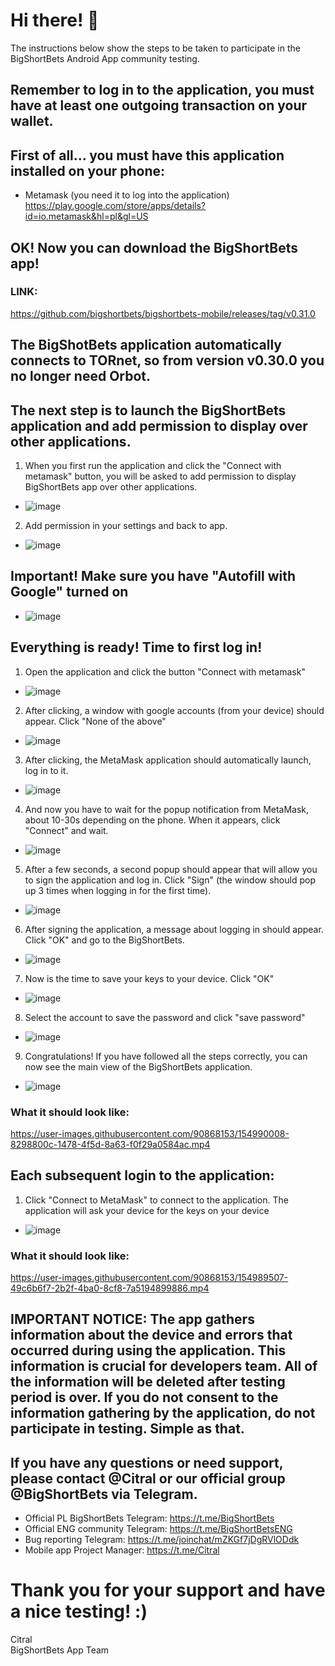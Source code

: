 #  Hi there! 👋
The instructions below show the steps to be taken to participate in the BigShortBets Android App community testing. 

## Remember to log in to the application, you must have at least one outgoing transaction on your wallet.


##  First of all... you must have this application installed on your phone: 
- Metamask (you need it to log into the application) https://play.google.com/store/apps/details?id=io.metamask&hl=pl&gl=US

##  OK! Now you can download the BigShortBets app!

### LINK:
https://github.com/bigshortbets/bigshortbets-mobile/releases/tag/v0.31.0

## The BigShotBets application automatically connects to TORnet, so from version v0.30.0 you no longer need Orbot.

## The next step is to launch the BigShortBets application and add permission to display over other applications. 
1. When you first run the application and click the "Connect with metamask" button, you will be asked to add permission to display BigShortBets app over other applications.
- ![image](https://user-images.githubusercontent.com/90868153/140608554-c374c0d3-20e9-4d48-84b2-a33b3c42ae4e.png)
2. Add permission in your settings and back to app. 
- ![image](https://user-images.githubusercontent.com/90868153/134555384-58657818-e0fe-40b1-8b13-d07dc92487fd.png)

## Important! Make sure you have "Autofill with Google" turned on
- ![image](https://user-images.githubusercontent.com/90868153/140610274-dbfa2776-edc3-4ddb-87ce-c4693d00dcec.png)

## Everything is ready! Time to first log in!
1. Open the application and click the button "Connect with metamask"
- ![image](https://user-images.githubusercontent.com/90868153/134556509-19e01da9-056d-4d7f-995d-3afa3f13a964.png)
2. After clicking, a window with google accounts (from your device) should appear. Click "None of the above"
- ![image](https://user-images.githubusercontent.com/90868153/140609990-48cefc2a-057f-4b4a-a166-63449be959db.png)
3. After clicking, the MetaMask application should automatically launch, log in to it.
- ![image](https://user-images.githubusercontent.com/90868153/133944595-61ca2d1e-1a3e-41a1-8b4f-ca9d0cf61483.png)
4. And now you have to wait for the popup notification from MetaMask, about 10-30s depending on the phone. When it appears, click "Connect" and wait.
- ![image](https://user-images.githubusercontent.com/90868153/134555496-c95244f9-46bd-4c63-84bf-17bf71af8d5c.png)
5. After a few seconds, a second popup should appear that will allow you to sign the application and log in. Click "Sign" (the window should pop up 3 times when logging in for the first time).
- ![image](https://user-images.githubusercontent.com/90868153/134555787-6af5147f-324f-48a8-b9c1-b54c9b49f3fd.png)
6. After signing the application, a message about logging in should appear. Click "OK" and go to the BigShortBets.
- ![image](https://user-images.githubusercontent.com/90868153/134555893-c8eb9d85-e7b5-4516-9808-4a7a2672f4b6.png)
7. Now is the time to save your keys to your device. Click "OK"
- ![image](https://user-images.githubusercontent.com/90868153/140610101-3a4d95ff-4c13-423f-b212-707c28e3cd80.png)
8. Select the account to save the password and click "save password"
- ![image](https://user-images.githubusercontent.com/90868153/140610320-4ecd3a0b-a438-4f16-a6f7-9d4dfdabdd7a.png)
9. Congratulations! If you have followed all the steps correctly, you can now see the main view of the BigShortBets application.
- ![image](https://user-images.githubusercontent.com/90868153/155021051-732aa16c-adb9-4e11-8a2e-0434b7566fd6.png)

### What it should look like:
https://user-images.githubusercontent.com/90868153/154990008-8298800c-1478-4f5d-8a63-f0f29a0584ac.mp4
## Each subsequent login to the application: 
1. Click "Connect to MetaMask" to connect to the application. The application will ask your device for the keys on your device
- ![image](https://user-images.githubusercontent.com/90868153/140610210-a2d422d0-a3b4-43aa-aba5-7eed8f06c66e.png)
### What it should look like:
https://user-images.githubusercontent.com/90868153/154989507-49c6b6f7-2b2f-4ba0-8cf8-7a5194899886.mp4
 

## IMPORTANT NOTICE: The app gathers information about the device and errors that occurred during using the application. This information is crucial for developers team. All of the information will be deleted after testing period is over. If you do not consent to the information gathering by the application, do not participate in testing. Simple as that.

## If you have any questions or need support, please contact @Citral or our official group @BigShortBets via Telegram.
- Official PL BigShortBets Telegram: https://t.me/BigShortBets 
- Official ENG community Telegram: https://t.me/BigShortBetsENG
- Bug reporting Telegram: https://t.me/joinchat/mZKGf7jDgRVlODdk
- Mobile app Project Manager: https://t.me/Citral 

# Thank you for your support and have a nice testing! :)


Citral \
BigShortBets App Team
